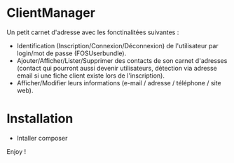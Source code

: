 ClientManager
=======

Un petit carnet d'adresse avec les fonctinalitées suivantes :
- Identification (Inscription/Connexion/Déconnexion) de l'utilisateur par login/mot de passe (FOSUserbundle).
- Ajouter/Afficher/Lister/Supprimer des contacts de son carnet d'adresses (contact qui pourront aussi devenir utilisateurs, détection via adresse email si une fiche client existe lors de l'inscription). 
- Afficher/Modifier leurs informations (e-mail / adresse / téléphone / site web).

Installation
=======

- Intaller composer

Enjoy !